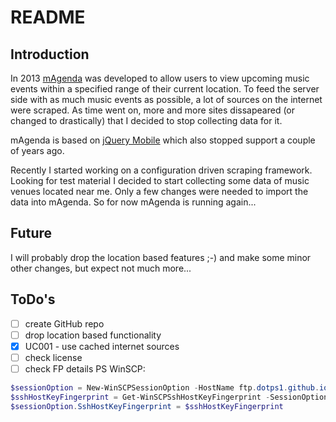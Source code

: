 # README

## Introduction

In 2013 [mAgenda](https://magenda.mvanvuren.nl) was developed to allow users to view upcoming music events within a specified range of their current location. To feed the server side with as much music events as possible, a lot of sources on the internet were scraped. As time went on, more and more sites dissapeared (or changed to drastically) that I decided to stop collecting data for it.

mAgenda is based on [jQuery Mobile](https://jquerymobile.com/) which also stopped support a couple of years ago.

Recently I started working on a configuration driven scraping framework. Looking for test material I decided to start collecting some data of music venues located near me. Only a few changes were needed to import the data into mAgenda. So for now mAgenda is running again...

## Future

I will probably drop the location based features ;-) and make some minor other changes, but expect not much more...

## ToDo's

- [ ] create GitHub repo
- [ ] drop location based functionality
- [x] UC001 - use cached internet sources
- [ ] check license
- [ ] check FP details PS WinSCP:

```powershell
$sessionOption = New-WinSCPSessionOption -HostName ftp.dotps1.github.io
$sshHostKeyFingerprint = Get-WinSCPSshHostKeyFingerprint -SessionOption $sessionOption
$sessionOption.SshHostKeyFingerprint = $sshHostKeyFingerprint
```
